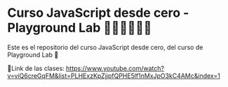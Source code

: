# Curso JavaScript desde cero - Playground Lab 👩🏻‍💻👨🏻‍💻
Este es el repositorio del curso JavaScript desde cero, del curso de Playground Lab 🌈

🔗Link de las clases: https://www.youtube.com/watch?v=viQ6creGqFM&list=PLHExzKpZjjpfQPHE5lf1nMxJpO3kC4AMc&index=1
